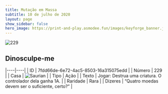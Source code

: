 ```yaml
---
title: Mutação em Massa
subtitle: 10 de julho de 2020
layout: page
show_sidebar: false
hero_image: https://print-and-play.asmodee.fun/images/keyforge_banner.jpg
---
```


![229](https://cdn.keyforgegame.com/media/card_front/pt/479_229_77MVFCXF4RM3_pt.png)

## Dinosculpe-me

|----|----|
| ID | 7fdd66de-6e72-4ac5-8503-16a315075edd |
| Número | 229 |
| Casa | ![Saurian](https://archonarcana.com/images/thumb/9/9e/Saurian_P.png/22px-Saurian_P.png "Sauro") |
| Tipo | Ação |
| Texto | Jogar: Destrua uma criatura.  O controlador dela ganha 1A. |
| Raridade | Rara |
| Dizeres | “Quatro moedas devem ser o suficiente, certo?” |
